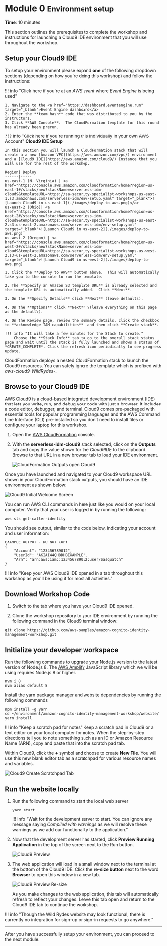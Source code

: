 # Module 0 <small>Environment setup</small>

**Time**: 10 minutes

This section outlines the prerequisites to complete the workshop and instructions for launching a Cloud9 IDE environment that you will use throughout the workshop.

## Setup your Cloud9 IDE

To setup your environment please expand **one** of the following dropdown sections (depending on how you're doing this workshop) and follow the instructions: 

!!! info  "Click here if you're at an *AWS event* where *Event Engine* is being used"
	
	1. Navigate to the <a href="https://dashboard.eventengine.run" target="_blank">Event Engine dashboard</a>
	2. Enter the **team hash** code that was distributed to you by the instructors.
	3. Click **AWS Console**.  The CloudFormation template for this round has already been prerun.

??? info  "Click here if you're running this individually in your own AWS Account"
    **Cloud9 IDE Setup**

    In this section you will launch a CloudFormation stack that will create a a new [Amazon VPC](https://aws.amazon.com/vpc/) environment and a [Cloud9 IDE](https://aws.amazon.com/cloud9/) Instance that you will use for the rest of the workshop.

    Region| Deploy
    ------|-----
    us-east-1 (N. Virginia) | <a href="https://console.aws.amazon.com/cloudformation/home?region=us-east-1#/stacks/new?stackName=serverless-idm-cloud9&templateURL=https://sa-security-specialist-workshops-us-east-1.s3.amazonaws.com/serverless-idm/env-setup.yaml" target="_blank">![Launch Cloud9 in us-east-1](./images/deploy-to-aws.png)</a>
    us-east-2 (Ohio)| <a href="https://console.aws.amazon.com/cloudformation/home?region=us-east-2#/stacks/new?stackName=serverless-idm-cloud9&templateURL=https://sa-security-specialist-workshops-us-east-2.s3.us-east-2.amazonaws.com/serverless-idm/env-setup.yaml" target="_blank">![Launch Cloud9 in us-east-2](./images/deploy-to-aws.png)
    us-west-2 (Oregon) | <a href="https://console.aws.amazon.com/cloudformation/home?region=us-west-2#/stacks/new?stackName=serverless-idm-cloud9&templateURL=https://sa-security-specialist-workshops-us-west-2.s3-us-west-2.amazonaws.com/serverless-idm/env-setup.yaml" target="_blank">![Launch Cloud9 in us-west-2](./images/deploy-to-aws.png)

    1. Click the **Deploy to AWS** button above.  This will automatically take you to the console to run the template.

    2. The **Specify an Amazon S3 template URL** is already selected and the template URL is automatically added.  Click **Next**.

    3. On the **Specify Details** click **Next** (leave defaults). 
	
    4. On the **Options** click **Next** \(leave everything on this page as the default\).

    4. On the Review page, review the summary details, click the checkbox to **acknowledge IAM capabilities**, and then click **Create stack**.

    !!! info "It will take a few minutes for the Stack to create."
        Choose the **Stack Info** tab to go to the overall stack status page and wait until the stack is fully launched and shows a status of *CREATE_COMPLETE*. Click the refresh icon periodically to see progress update.

CloudFormation deploys a nested CloudFormation stack to launch the Cloud9 resources. You can safely ignore the template which is prefixed with *aws-cloud9-WildRydes-*.

## Browse to your Cloud9 IDE

<a href="https://aws.amazon.com/cloud9/" target="_blank">AWS Cloud9</a> is a cloud-based integrated development environment (IDE) that lets you write, run, and debug your code with just a browser. It includes a code editor, debugger, and terminal. Cloud9 comes pre-packaged with essential tools for popular programming languages and the AWS Command Line Interface (CLI) pre-installed so you don’t need to install files or configure your laptop for this workshop. 

1. Open the <a href="https://console.aws.amazon.com/cloudformation/home?" target="_blank">AWS CloudFormation</a> console.

1. With the **serverless-idm-cloud9** stack selected, click on the **Outputs** tab and copy the value shown for the *Cloud9IDE* to the clipboard. Browse to that URL in a new browser tab to load your IDE environment.

    ![CloudFormation Outputs open Cloud9](./images/cloud9_cfn_outputs.png)

Once you have launched and navigated to your Cloud9 workspace URL shown in your CloudFormation stack outputs, you should have an IDE environment as shown below:

![Cloud9 Initial Welcome Screen](./images/cloud9_initial_screen.png)

You can run AWS CLI commands in here just like you would on your local computer. Verify that your user is logged in by running the following:

```
aws sts get-caller-identity
```

You should see output, similar to the code below, indicating your account and user information:

```
EXAMPLE OUTPUT - DO NOT COPY
{
    "Account": "123456789012",
    "UserId": "AKIAI44QH8DHBEXAMPLE",
    "Arn": "arn:aws:iam::123456789012:user/Sasquatch"
}
```
!!! info "Keep your AWS Cloud9 IDE opened in a tab throughout this workshop as you'll be using it for most all activities."

## Download Workshop Code

1. Switch to the tab where you have your Cloud9 IDE opened.

2. Clone the workshop repository to your IDE environment by running the following command in the Cloud9 terminal window:

```
git clone https://github.com/aws-samples/amazon-cognito-identity-management-workshop.git
```

## Initialize your developer workspace

Run the following commands to upgrade your Node.js version to the latest version of Node.js 8. The <a href="https://aws-amplify.github.io/" target="_blank">AWS Amplify</a> JavaScript library which we will be using requires Node.js 8 or higher.

```
nvm i 8
nvm alias default 8
```

Install the yarn package manager and website dependencies by running the following commands

```
npm install -g yarn
cd ~/environment/amazon-cognito-identity-management-workshop/website/
yarn install
```

!!! info  "Keep a scratch pad for notes"
    Keep a scratch pad in Cloud9 or a text editor on your local computer for notes.  When the step-by-step directions tell you to note something such as an ID or Amazon Resource Name (ARN), copy and paste that into the scratch pad tab.


Within Cloud9, click the **+** symbol and choose to create **New File**. You will use this new blank editor tab as a scratchpad for various resource names and variables.

![Cloud9 Create Scratchpad Tab](./images/cloud9-createscratchpadtab.png)

## Run the website locally

1. Run the following command to start the local web server 

    ```
    yarn start
    ```

    !!! info "Wait for the development server to start. You can ignore any message saying *Compiled with warnings* as we will resolve these warnings as we add our functionality to the application."


2. Now that the development server has started, click **Preview Running Application** in the top of the screen next to the Run button.

    ![Cloud9 Preview](./images/cloud9-local-preview.png)  

3. The web application will load in a small window next to the terminal at the bottom of the Cloud9 IDE. Click the **re-size button** next to the word **Browser** to open this window in a new tab.

    ![Cloud9 Preview Re-size](./images/cloud9-resize-live-preview.png)   

   As you make changes to the web application, this tab will automatically refresh to reflect your changes. Leave this tab open and return to the Cloud9 IDE tab to continue the workshop.

!!! info    "Though the Wild Rydes website may look functional, there is currently no integration for sign-up or sign-in requests to go anywhere."

---

After you have successfully setup your environment, you can proceed to the next module.